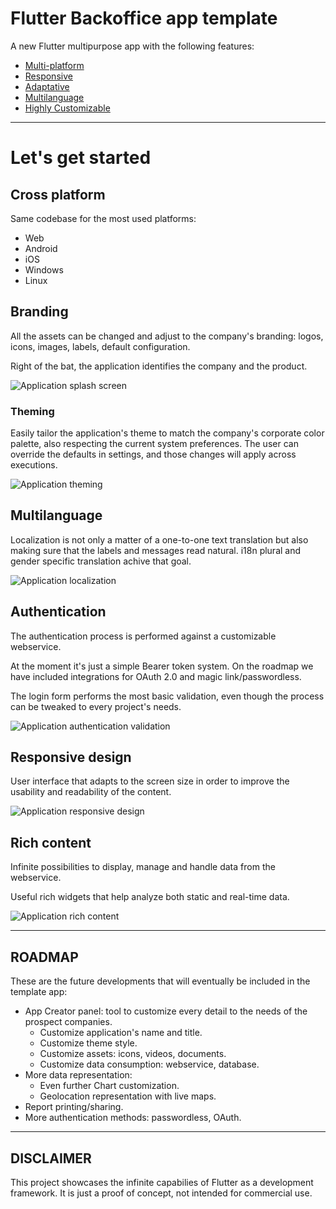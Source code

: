 # Flutter Backoffice app template

A new Flutter multipurpose app with the following features:

* [Multi-platform](#cross-platform)
* [Responsive](#responsive-design)
* [Adaptative](#rich-content)
* [Multilanguage](#multilanguage)
* [Highly Customizable](#branding)

----

# Let's get started

## Cross platform

Same codebase for the most used platforms:

- Web 
- Android
- iOS
- Windows
- Linux

## Branding 

All the assets can be changed and adjust to the company's branding: logos, icons, images, labels, default configuration.

Right of the bat, the application identifies the company and the product.

![Application splash screen](https://raw.githubusercontent.com/fidoaf/template-backoffice-app/main/repo_files/assets/images/app_splash_screen.gif "Application splash screen")

### Theming

Easily tailor the application's theme to match the company's corporate color palette, also respecting the current system preferences.
The user can override the defaults in settings, and those changes will apply across executions.

![Application theming](https://raw.githubusercontent.com/fidoaf/template-backoffice-app/main/repo_files/assets/images/app_dark_theme.gif "Application theming")

## Multilanguage

Localization is not only a matter of a one-to-one text translation but also making sure that the labels and messages read natural.
i18n plural and gender specific translation achive that goal.

![Application localization](https://raw.githubusercontent.com/fidoaf/template-backoffice-app/main/repo_files/assets/images/app_multilanguage.gif "Application localization")

## Authentication

The authentication process is performed against a customizable webservice.

At the moment it's just a simple Bearer token system.
On the roadmap we have included integrations for OAuth 2.0 and magic link/passwordless.

The login form performs the most basic validation, even though the process can be tweaked to every project's needs.

![Application authentication validation](https://raw.githubusercontent.com/fidoaf/template-backoffice-app/main/repo_files/assets/images/app_authentication.gif "Application authentication validation")

## Responsive design

User interface that adapts to the screen size in order to improve the usability and readability of the content.

![Application responsive design](https://raw.githubusercontent.com/fidoaf/template-backoffice-app/main/repo_files/assets/images/app_responsive.gif "Application localization")

## Rich content

Infinite possibilities to display, manage and handle data from the webservice.

Useful rich widgets that help analyze both static and real-time data.

![Application rich content](https://raw.githubusercontent.com/fidoaf/template-backoffice-app/main/repo_files/assets/images/app_details.gif "Application rich content")

----

## ROADMAP

These are the future developments that will eventually be included in the template app:

- App Creator panel: tool to customize every detail to the needs of the prospect companies.
    - Customize application's name and title.
    - Customize theme style.
    - Customize assets: icons, videos, documents.
    - Customize data consumption: webservice, database.
- More data representation:
    - Even further Chart customization.
    - Geolocation representation with live maps.
- Report printing/sharing.
- More authentication methods: passwordless, OAuth.

----

## DISCLAIMER

This project showcases the infinite capabilies of Flutter as a development framework.
It is just a proof of concept, not intended for commercial use.
